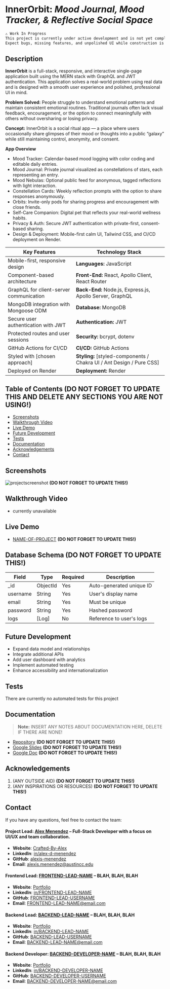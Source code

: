 # InnerOrbit: *Mood Journal, Mood Tracker, & Reflective Social Space*

```md
⚠️ Work In Progress
This project is currently under active development and is not yet complete.
Expect bugs, missing features, and unpolished UI while construction is underway.
```

## **Description**

**InnerOrbit** is a full-stack, responsive, and interactive single-page application built using the MERN stack with GraphQL and JWT authentication. This application solves a real-world problem using real data and is designed with a smooth user experience and polished, professional UI in mind. 

**Problem Solved:** People struggle to understand emotional patterns and maintain consistent emotional routines. Traditional journals often lack visual feedback, encouragement, or the option to connect meaningfully with others without oversharing or losing privacy.

**Concept:** InnerOrbit is a social ritual app — a place where users occasionally share glimpses of their mood or thoughts into a public “galaxy” while still maintaining control, anonymity, and consent.

**App Overview**
* Mood Tracker: Calendar-based mood logging with color coding and editable daily entries.
* Mood Journal: Private journal visualized as constellations of stars, each representing an entry.
* Mood Nebulas: Optional public feed for anonymous, tagged reflections with light interaction.
* Constellation Cards: Weekly reflection prompts with the option to share responses anonymously.
* Orbits: Invite-only pods for sharing progress and encouragement with close friends.
* Self-Care Companion: Digital pet that reflects your real-world wellness habits.
* Privacy & Auth: Secure JWT authentication with private-first, consent-based sharing.
* Design & Deployment: Mobile-first calm UI, Tailwind CSS, and CI/CD deployment on Render.  
  
  
| **Key Features**                                  | **Technology Stack**                                                  |
| ------------------------------------------------- | --------------------------------------------------------------------- |
| Mobile-first, responsive design                   | **Languages:** JavaScript                                             |
| Component-based architecture                      | **Front-End:** React, Apollo Client, React Router                     |
| GraphQL for client-server communication           | **Back-End:** Node.js, Express.js, Apollo Server, GraphQL             |
| MongoDB integration with Mongoose ODM             | **Database:** MongoDB                                                 |
| Secure user authentication with JWT               | **Authentication:** JWT                                               |
| Protected routes and user sessions                | **Security:** bcrypt, dotenv                                          |
| GitHub Actions for CI/CD                          | **CI/CD:** GitHub Actions                                             |
| Styled with [chosen approach]                     | **Styling:** [styled-components / Chakra UI / Ant Design / Pure CSS]  |   
| Deployed on Render                                | **Deployment:** Render                                                |


## Table of Contents  **(DO NOT FORGET TO UPDATE THIS AND DELETE ANY SECTIONS YOU ARE NOT USING!)**

- [Screenshots](#screenshots)
- [Walkthrough Video](#walkthrough-video)
- [Live Demo](#live-demo)
- [Future Development](#future-development)
- [Tests](#tests)
- [Documentation](#documentation)
- [Acknowledgements](#acknowledgements)
- [Contact](#contact)

## Screenshots

![projectscreenshot](LINK-GOES-HERE!)  **(DO NOT FORGET TO UPDATE THIS!)**  

## Walkthrough Video

- currently unavailable

## Live Demo

- [NAME-OF-PROJECT](https://NAME-OF-PROJECT.onrender.com/)  **(DO NOT FORGET TO UPDATE THIS!)**  

## Database Schema **(DO NOT FORGET TO UPDATE THIS!)**  
Field     |  Type      |  Required  |  Description              |
| ------- | ---------- | ---------- | ------------------------- |
_id       |  ObjectId  |  Yes       |  Auto-generated unique ID |
username  |  String    |  Yes       |  User's display name      |
email     |  String	   |  Yes       |  Must be unique           |
password  |  String    |  Yes       |  Hashed password          |
logs      |  [Log]     |  No        |  Reference to user's logs |


## Future Development

 - Expand data model and relationships
 - Integrate additional APIs
 - Add user dashboard with analytics
 - Implement automated testing
 - Enhance accessibility and internationalization

## Tests

There are currently no automated tests for this project

## Documentation

> **Note:** INSERT ANY NOTES ABOUT DOCUMENTATION HERE, DELETE IF THERE ARE NONE!

- [Repository](https://github.com/YOUR-REPO-URL-GOES-HERE) **(DO NOT FORGET TO UPDATE THIS!)**  
- [Google Slides](https://docs.google.com/presentation/YOUR-SLIDES-URL-GOES-HERE) **(DO NOT FORGET TO UPDATE THIS!)**  
- [Google Doc](https://docs.google.com/document/YOUR-GOOGLE-DOC-URL-GOES-HERE) **(DO NOT FORGET TO UPDATE THIS!)**  

## Acknowledgements

1. (ANY OUTSIDE AID) **(DO NOT FORGET TO UPDATE THIS!)**  
2. (ANY INSPIRATIONS OR RESOURCES) **(DO NOT FORGET TO UPDATE THIS!)**  

## Contact

If you have any questions, feel free to contact the team:

#### Project Lead: [**Alex Menendez**](https://alex-menendez.onrender.com/) – Full-Stack Developer with a focus on UI/UX and team collaboration.

- **Website**: [Crafted-By-Alex](https://alex-menendez.onrender.com/)
- **LinkedIn**: [in/alex-d-menendez](https://www.linkedin.com/in/alex-d-menendez/)
- **GitHub**: [alexis-menendez](https://github.com/alexis-menendez)
- **Email**: [alexis.menendez@austincc.edu](https://alex-menendez.onrender.com/contact)

#### Frontend Lead: [**FRONTEND-LEAD-NAME**](https://FRONTEND-LEAD-NAME.onrender.com/) – BLAH, BLAH, BLAH  

- **Website**: [Portfolio](https://FRONTEND-LEAD-NAME.onrender.com/)
- **LinkedIn**: [in/FRONTEND-LEAD-NAME](https://www.linkedin.com/in/FRONTEND-LEAD-NAME/)
- **GitHub**: [FRONTEND-LEAD-USERNAME](https://github.com/alexis-menendez)
- **Email**: [FRONTEND-LEAD-NAME@email.com](https://FRONTEND-LEAD-NAME.onrender.com/contact)

#### Backend Lead: [**BACKEND-LEAD-NAME**](https://BACKEND-LEAD-NAME.onrender.com/) – BLAH, BLAH, BLAH  

- **Website**: [Portfolio](https://BACKEND-LEAD-NAME.onrender.com/)
- **LinkedIn**: [in/BACKEND-LEAD-NAME](https://www.linkedin.com/in/BACKEND-LEAD-NAME/)
- **GitHub**: [BACKEND-LEAD-USERNAME](https://github.com/alexis-menendez)
- **Email**: [BACKEND-LEAD-NAME@email.com](https://BACKEND-LEAD-NAME.onrender.com/contact)

#### Backend Developer: [**BACKEND-DEVELOPER-NAME**](https://BACKEND-LEAD-NAME.onrender.com/) – BLAH, BLAH, BLAH  

- **Website**: [Portfolio](https://BACKEND-DEVELOPER-NAME.onrender.com/)
- **LinkedIn**: [in/BACKEND-DEVELOPER-NAME](https://www.linkedin.com/in/BACKEND-DEVELOPER-NAME/)
- **GitHub**: [BACKEND-DEVELOPER-USERNAME](https://github.com/alexis-menendez)
- **Email**: [BACKEND-DEVELOPER-NAME@email.com](https://BACKEND-DEVELOPER-NAME.onrender.com/contact)

